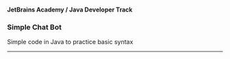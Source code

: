 #### JetBrains Academy / Java Developer Track
### Simple Chat Bot
Simple code in Java to practice basic syntax
___
